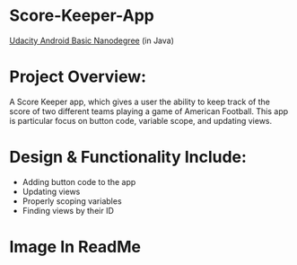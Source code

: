 # Score-Keeper-App
[Udacity Android Basic Nanodegree](https://www.udacity.com/course/android-basics-nanodegree-by-google--nd803) (in Java)


# Project Overview:
A Score Keeper app, which gives a user the ability to keep track of the score of two different teams playing a game of American Football.
This app is particular focus on button code, variable scope, and updating views.


# Design & Functionality Include:
- Adding button code to the app
- Updating views
- Properly scoping variables
- Finding views by their ID

# Image In ReadMe


